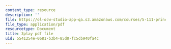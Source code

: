 ```yaml
---
content_type: resource
description: ''
file: https://ol-ocw-studio-app-qa.s3.amazonaws.com/courses/5-111-principles-of-chemical-science-fall-2008/5541254e0681b3b485d0fc5cb940fa4c_Y9QVFYjiOIA.pdf
file_type: application/pdf
resourcetype: Document
title: 3play pdf file
uid: 5541254e-0681-b3b4-85d0-fc5cb940fa4c
---
```

